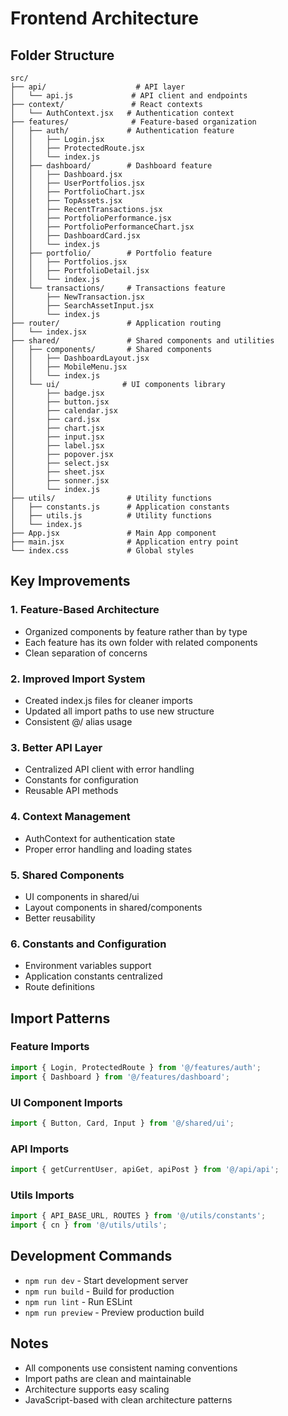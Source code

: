 # Frontend Architecture

## Folder Structure

```
src/
├── api/                    # API layer
│   └── api.js             # API client and endpoints
├── context/               # React contexts
│   └── AuthContext.jsx   # Authentication context
├── features/              # Feature-based organization
│   ├── auth/             # Authentication feature
│   │   ├── Login.jsx
│   │   ├── ProtectedRoute.jsx
│   │   └── index.js
│   ├── dashboard/        # Dashboard feature
│   │   ├── Dashboard.jsx
│   │   ├── UserPortfolios.jsx
│   │   ├── PortfolioChart.jsx
│   │   ├── TopAssets.jsx
│   │   ├── RecentTransactions.jsx
│   │   ├── PortfolioPerformance.jsx
│   │   ├── PortfolioPerformanceChart.jsx
│   │   ├── DashboardCard.jsx
│   │   └── index.js
│   ├── portfolio/        # Portfolio feature
│   │   ├── Portfolios.jsx
│   │   ├── PortfolioDetail.jsx
│   │   └── index.js
│   └── transactions/     # Transactions feature
│       ├── NewTransaction.jsx
│       ├── SearchAssetInput.jsx
│       └── index.js
├── router/               # Application routing
│   └── index.jsx
├── shared/               # Shared components and utilities
│   ├── components/       # Shared components
│   │   ├── DashboardLayout.jsx
│   │   ├── MobileMenu.jsx
│   │   └── index.js
│   └── ui/              # UI components library
│       ├── badge.jsx
│       ├── button.jsx
│       ├── calendar.jsx
│       ├── card.jsx
│       ├── chart.jsx
│       ├── input.jsx
│       ├── label.jsx
│       ├── popover.jsx
│       ├── select.jsx
│       ├── sheet.jsx
│       ├── sonner.jsx
│       └── index.js
├── utils/                # Utility functions
│   ├── constants.js      # Application constants
│   ├── utils.js          # Utility functions
│   └── index.js
├── App.jsx               # Main App component
├── main.jsx              # Application entry point
└── index.css             # Global styles
```

## Key Improvements

### 1. Feature-Based Architecture
- Organized components by feature rather than by type
- Each feature has its own folder with related components
- Clean separation of concerns

### 2. Improved Import System
- Created index.js files for cleaner imports
- Updated all import paths to use new structure
- Consistent @/ alias usage

### 3. Better API Layer
- Centralized API client with error handling
- Constants for configuration
- Reusable API methods

### 4. Context Management
- AuthContext for authentication state
- Proper error handling and loading states

### 5. Shared Components
- UI components in shared/ui
- Layout components in shared/components
- Better reusability

### 6. Constants and Configuration
- Environment variables support
- Application constants centralized
- Route definitions

## Import Patterns

### Feature Imports
```jsx
import { Login, ProtectedRoute } from '@/features/auth';
import { Dashboard } from '@/features/dashboard';
```

### UI Component Imports
```jsx
import { Button, Card, Input } from '@/shared/ui';
```

### API Imports
```jsx
import { getCurrentUser, apiGet, apiPost } from '@/api/api';
```

### Utils Imports
```jsx
import { API_BASE_URL, ROUTES } from '@/utils/constants';
import { cn } from '@/utils/utils';
```

## Development Commands

- `npm run dev` - Start development server
- `npm run build` - Build for production
- `npm run lint` - Run ESLint
- `npm run preview` - Preview production build

## Notes

- All components use consistent naming conventions
- Import paths are clean and maintainable
- Architecture supports easy scaling
- JavaScript-based with clean architecture patterns